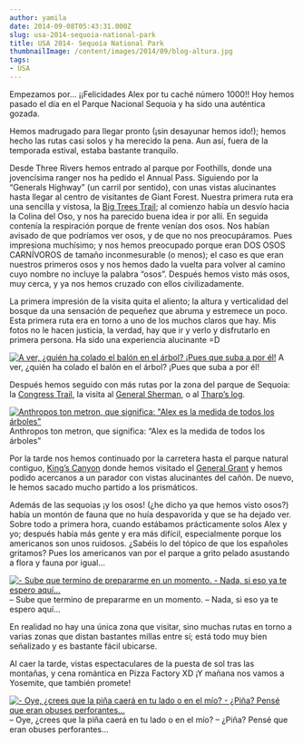 ```yaml
---
author: yamila
date: 2014-09-08T05:43:31.000Z
slug: usa-2014-sequoia-national-park
title: USA 2014- Sequoia National Park
thumbnailImage: /content/images/2014/09/blog-altura.jpg
tags:
- USA
---
```



Empezamos por… ¡¡Felicidades Alex por tu caché número 1000!! Hoy hemos pasado el día en el Parque Nacional Sequoia y ha sido una auténtica gozada.

Hemos madrugado para llegar pronto (¡sin desayunar hemos ido!); hemos hecho las rutas casi solos y ha merecido la pena. Aun así, fuera de la temporada estival, estaba bastante tranquilo.

Desde Three Rivers hemos entrado al parque por Foothills, donde una jovencísima ranger nos ha pedido el Annual Pass. Siguiendo por la “Generals Highway” (un carril por sentido), con unas vistas alucinantes hasta llegar al centro de visitantes de Giant Forest. Nuestra primera ruta era una sencilla y vistosa, la [Big Trees Trail](https:/www.google.com/search?q=big+trees+trail&es_sm=93&biw=1024&bih=705&source=lnms&tbm=isch&sa=X&ei=xzkNVJ2fIqTF8QHahoGwDg&ved=0CAYQ_AUoAQ); al comienzo había un desvío hacia la Colina del Oso, y nos ha parecido buena idea ir por allí. En seguida contenía la respiración porque de frente venían dos osos. Nos habían avisado de que podríamos ver osos, y de que no nos preocupáramos. Pues impresiona muchísimo; y nos hemos preocupado porque eran DOS OSOS CARNÍVOROS de tamaño inconmesurable (o menos); el caso es que eran nuestros primeros osos y nos hemos dado la vuelta para volver al camino cuyo nombre no incluye la palabra “osos”. Después hemos visto más osos, muy cerca, y ya nos hemos cruzado con ellos civilizadamente.

La primera impresión de la visita quita el aliento; la altura y verticalidad del bosque da una sensación de pequeñez que abruma y estremece un poco. Esta primera ruta era en torno a uno de los muchos claros que hay. Mis fotos no le hacen justicia, la verdad, hay que ir y verlo y disfrutarlo en primera persona. Ha sido una experiencia alucinante =D

[![A ver, ¿quién ha colado el balón en el árbol? ¡Pues que suba a por él!](/content/images/2014/09/blog-altura.jpg#small)](/content/images/2014/09/blog-altura.jpg#full)
A ver, ¿quién ha colado el balón en el árbol? ¡Pues que suba a por él!

Después hemos seguido con más rutas por la zona del parque de Sequoia: la [Congress Trail](https:/www.google.com/search?q=congress+trail&es_sm=93&source=lnms&tbm=isch&sa=X&ei=wjwNVOWjEKmG8QHkk4GwDw&ved=0CAgQ_AUoAQ&biw=1024&bih=705), la visita al [General Sherman](https:/www.google.com/search?q=congress+trail&es_sm=93&source=lnms&tbm=isch&sa=X&ei=wjwNVOWjEKmG8QHkk4GwDw&ved=0CAgQ_AUoAQ&biw=1024&bih=705#tbm=isch&q=general+sherman), o al [Tharp’s log](https:/www.google.com/search?site=&tbm=isch&source=hp&biw=1024&bih=705&q=tharp%27s+log&oq=tharps+&gs_l=img.3.0.0i10i19.1151.3848.0.5194.11.10.1.0.0.0.161.1139.0j8.8.0....0...1ac.1.53.img..2.9.1141.Z3jc-P_wnes&gws_rd=ssl).

[![Anthropos ton metron, que significa: "Alex es la medida de todos los árboles"](/content/images/2014/09/blog-ton-metron.jpg#small)](/content/images/2014/09/blog-ton-metron.jpg#full)
Anthropos ton metron, que significa: “Alex es la medida de todos los árboles”

Por la tarde nos hemos continuado por la carretera hasta el parque natural contiguo, [King’s Canyon](https:/www.google.com/search?site=&tbm=isch&source=hp&biw=1024&bih=705&q=kings+canyon&oq=kings+canyon&gs_l=img.3...969.3709.0.4054.14.13.1.0.0.0.256.1183.0j6j1.7.0....0...1ac.1.53.img..7.7.1057.Dyp3y-5GOWo&gws_rd=ssl) donde hemos visitado el [General Grant](https:/www.google.com/search?site=&tbm=isch&source=hp&biw=1024&bih=705&q=grant+tree&oq=grant+tree&gs_l=img.3..0i19j0i5i19l2.413.1713.0.2117.10.9.0.0.0.0.234.1082.0j5j1.6.0....0...1ac.1.53.img..4.6.1080.JoPnUKkXMWs&gws_rd=ssl) y hemos podido acercanos a un parador con vistas alucinantes del cañón. De nuevo, le hemos sacado mucho partido a los prismáticos.

Además de las sequoias ¡y los osos! (¿he dicho ya que hemos visto osos?) había un montón de fauna que no huía despavorida y que se ha dejado ver. Sobre todo a primera hora, cuando estábamos prácticamente solos Alex y yo; después había más gente y era más difícil, especialmente porque los americanos son unos ruidosos. ¿Sabéis lo del tópico de que los españoles gritamos? Pues los americanos van por el parque a grito pelado asustando a flora y fauna por igual…

[![- Sube que termino de prepararme en un momento. - Nada, si eso ya te espero aquí...](/content/images/2014/09/blog-sube-tu.jpg#small)](/content/images/2014/09/blog-sube-tu.jpg#full)– Sube que termino de prepararme en un momento. – Nada, si eso ya te espero aquí…

En realidad no hay una única zona que visitar, sino muchas rutas en torno a varias zonas que distan bastantes millas entre sí; está todo muy bien señalizado y es bastante fácil ubicarse.

Al caer la tarde, vistas espectaculares de la puesta de sol tras las montañas, y cena romántica en Pizza Factory XD ¡Y mañana nos vamos a Yosemite, que también promete!

[![- Oye, ¿crees que la piña caerá en tu lado o en el mío? - ¿Piña? Pensé que eran obuses perforantes...](/content/images/2014/09/blog-pina.jpg#small)](/content/images/2014/09/blog-pina.jpg#full)– Oye, ¿crees que la piña caerá en tu lado o en el mío? – ¿Piña? Pensé que eran obuses perforantes…


